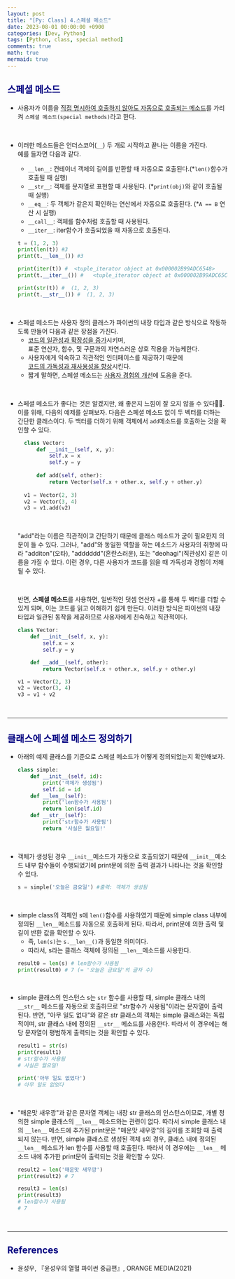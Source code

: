 ```yaml
---
layout: post
title: "[Py: Class] 4.스페셜 메소드"
date: 2023-08-01 00:00:00 +0900
categories: [Dev, Python]
tags: [Python, class, special method]
comments: true
math: true
mermaid: true
---
```


## <span style="color:navy">스페셜 메소드<span>

- 사용자가 이름을 <u>직접 명시하여 호출하지 않아도 자동으로 호출되는 메소드</u>를 가리켜 `스페셜 메소드(special methods)`라고 한다.

<br>

- 이러한 메소드들은 언더스코어(`__`) 두 개로 시작하고 끝나는 이름을 가진다. <br>예를 들자면 다음과 같다.
  - `__len__`: 컨테이너 객체의 길이를 반환할 때 자동으로 호출된다.(*`len()`함수가 호출될 때 실행)
  - `__str__`: 객체를 문자열로 표현할 때 사용된다. (*`print(obj)`와 같이 호출될 때 실행)
  - `__eq__`: 두 객체가 같은지 확인하는 연산에서 자동으로 호출된다. (*`A == B` 연산 시 실행)
  - `__call__`: 객체를 함수처럼 호출할 때 사용된다.
  - `__iter__`: iter함수가 호출되었을 때 자동으로 호출된다.

  ```python
  t = (1, 2, 3)
  print(len(t)) #3
  print(t.__len__()) #3
  
  print(iter(t)) #  <tuple_iterator object at 0x000002B99ADC6548>
  print(t.__iter__()) #   <tuple_iterator object at 0x000002B99ADC65C8>
  
  print(str(t)) #  (1, 2, 3)
  print(t.__str__()) #  (1, 2, 3)
  ```

<br>

- 스페셜 메소드는 사용자 정의 클래스가 파이썬의 내장 타입과 같은 방식으로 작동하도록 만들어 다음과 같은 장점을 가진다.
  - <u>코드의 일관성과 확장성을 증가</u>시키며,<br> 표준 연산자, 함수, 및 구문과의 자연스러운 상호 작용을 가능케한다.
  - 사용자에게 익숙하고 직관적인 인터페이스를 제공하기 때문에<br><u>코드의 가독성과 재사용성을 향상</u>시킨다.
  - 짧게 말하면, 스페셜 메소드는 <u>사용자 경험의 개선</u>에 도움을 준다. 

<br>

- 스페셜 메소드가 좋다는 것은 알겠지만, 왜 좋은지 느낌이 잘 오지 않을 수 있다🤔🤔. 이를 위해, 다음의 예제를 살펴보자.
  다음은 스페셜 메소드 없이 두 벡터를 더하는 간단한 클래스이다. 두 백터를 더하기 위해 객체에서 `add`메소드를 호출하는 것을 확인할 수 있다.
  
  ```python
    class Vector:
        def __init__(self, x, y):
            self.x = x
            self.y = y
    
        def add(self, other):
            return Vector(self.x + other.x, self.y + other.y)
    
    v1 = Vector(2, 3)
    v2 = Vector(3, 4)
    v3 = v1.add(v2)
    ```
    
    <br>    

  "add"라는 이름은 직관적이고 간단하기 때문에 클래스 메소드가 굳이 필요한지 의문이 들 수 있다. 그러나, "add"와 동일한 역할을 하는 메소드가 사용자의 취향에 따라 "additon"(오타), "adddddd"(혼란스러운), 또는 "deohagi"(직관성X) 같은 이름을 가질 수 있다. 이런 경우, 다른 사용자가 코드를 읽을 때 가독성과 경험이 저해될 수 있다.

    <br>

    반면, **스페셜 메소드**를 사용하면, 일반적인 덧셈 연산자 +를 통해 두 벡터를 더할 수 있게 되며, 
    이는 코드를 읽고 이해하기 쉽게 만든다.
    이러한 방식은 파이썬의 내장 타입과 일관된 동작을 제공하므로 사용자에게 친숙하고 직관적이다.
    ```python
    class Vector:
        def __init__(self, x, y):
            self.x = x
            self.y = y
    
        def __add__(self, other):
            return Vector(self.x + other.x, self.y + other.y)
    
    v1 = Vector(2, 3)
    v2 = Vector(3, 4)
    v3 = v1 + v2 
    ```





<br>

---
## <span style="color:navy">클래스에 스페셜 메소드 정의하기<span>

- 아래의 예제 클래스를 기준으로 스페셜 메소드가 어떻게 정의되었는지 확인해보자.
  ```python
  class simple:
      def __init__(self, id):
          print('객체가 생성됨')
          self.id = id
      def __len__(self):
          print('len함수가 사용됨')
          return len(self.id)
      def __str__(self):
          print('str함수가 사용됨')
          return '사실은 월요일!'
  ```

<br>

- 객체가 생성된 경우 `__init__`메소드가 자동으로 호출되었기 때문에 
   `__init__`메소드 내부 함수들이 수행되었기에 print문에 의한 출력 결과가 나타나는 것을 확인할 수 있다.
    ```python
    s = simple('오늘은 금요일') #출력: 객체가 생성됨
    ```
<br>

- simple class의 객체인 s에 `len()`함수를 사용하였기 때문에 
   simple class 내부에 정의된 `__len__`메소드를 자동으로 호출하게 된다. 
   따라서, print문에 의한 출력 및 길이 반환 값을 확인할 수 있다.
   - 즉, `len(s)`는 `s.__len__()`과 동일한 의미이다.
   - 따라서, s라는 클래스 객체에 정의된 `__len__`메소드를 사용한다.
    ```python
    result0 = len(s) # len함수가 사용됨
    print(result0) # 7 (= '오늘은 금요일'의 글자 수)
    ```
<br>

- simple 클래스의 인스턴스 s는 `str` 함수를 사용할 때, simple 클래스 내의 `__str__` 메소드를 자동으로 호출하므로 "str함수가 사용됨"이라는 문자열이 출력된다. 반면, "아무 일도 없다"와 같은 str 클래스의 객체는 simple 클래스와는 독립적이며, str 클래스 내에 정의된 `__str__` 메소드를 사용한다. 따라서 이 경우에는 해당 문자열이 평범하게 출력되는 것을 확인할 수 있다.
    ```python
    result1 = str(s) 
    print(result1) 
    # str함수가 사용됨
    # 사실은 월요일!
  
    print('아무 일도 없었다')
    # 아무 일도 없었다  
    ```  
<br>

- "매운맛 새우깡"과 같은 문자열 객체는 내장 str 클래스의 인스턴스이므로, 개별 정의한 simple 클래스의 `__len__` 메소드와는 관련이 없다. 따라서 simple 클래스 내의 `__len__` 메소드에 추가된 print문은 "매운맛 새우깡"의 길이를 조회할 때 출력되지 않는다.
반면, simple 클래스로 생성된 객체 s의 경우, 클래스 내에 정의된 `__len__` 메소드가 len 함수를 사용할 때 호출된다. 따라서 이 경우에는 `__len__` 메소드 내에 추가한 print문이 출력되는 것을 확인할 수 있다.
    ```python
    result2 = len('매운맛 새우깡')
    print(result2) # 7
  
    result3 = len(s)
    print(result3)
    # len함수가 사용됨
    # 7
    ```


<br>

---

## <span style="color:navy">References<span>
- 윤성우, 『윤성우의 열혈 파이썬 중급편』, ORANGE MEDIA(2021)
